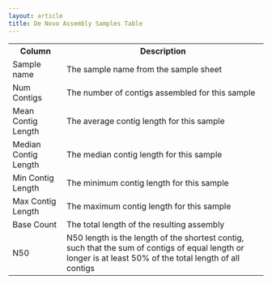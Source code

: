 ```yaml
---
layout: article
title: De Novo Assembly Samples Table
---
```


<table class="table table-bordered">
	<tr>
		<th>Column</th>
		<th>Description</th>
	</tr>
	<tr>
		<td>Sample name</td>
		<td>The sample name from the sample sheet</td>
	</tr>
	<tr>
		<td>Num Contigs</td>
		<td>The number of contigs assembled for this sample</td>
	</tr>
	<tr>
		<td>Mean Contig Length</td>
		<td>The average contig length for this sample</td>
	</tr>
	<tr>
		<td>Median Contig Length</td>
		<td>The median contig length for this sample</td>
	</tr>
	<tr>
		<td>Min Contig Length</td>
		<td>The minimum contig length for this sample</td>
	</tr>
	<tr>
		<td>Max Contig Length</td>
		<td>The maximum contig length for this sample</td>
	</tr>
	<tr>
		<td>Base Count</td>
		<td>The total length of the resulting assembly</td>
	</tr>
	<tr>
		<td>N50</td>
		<td>N50 length is the length of the shortest contig, such that the sum of contigs of equal length or longer is at least 50% of the total length of all contigs</td>
	</tr>
</table>